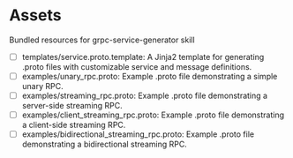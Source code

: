 # Assets

Bundled resources for grpc-service-generator skill

- [ ] templates/service.proto.template: A Jinja2 template for generating .proto files with customizable service and message definitions.
- [ ] examples/unary_rpc.proto: Example .proto file demonstrating a simple unary RPC.
- [ ] examples/streaming_rpc.proto: Example .proto file demonstrating a server-side streaming RPC.
- [ ] examples/client_streaming_rpc.proto: Example .proto file demonstrating a client-side streaming RPC.
- [ ] examples/bidirectional_streaming_rpc.proto: Example .proto file demonstrating a bidirectional streaming RPC.
